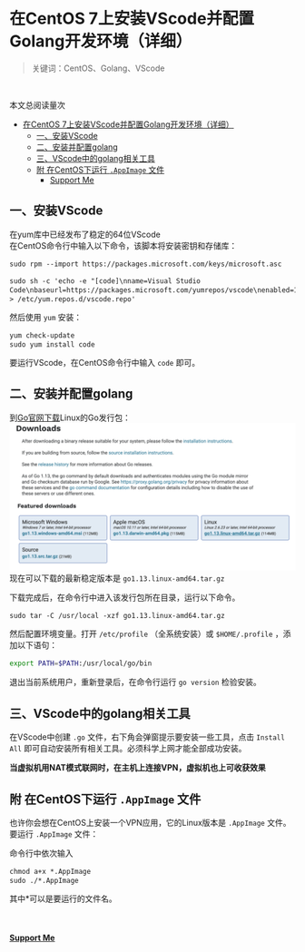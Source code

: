 # 在CentOS 7上安装VScode并配置Golang开发环境（详细）
> 关键词：CentOS、Golang、VScode
<br>


<script async src="//busuanzi.ibruce.info/busuanzi/2.3/busuanzi.pure.mini.js"></script>
<span id="busuanzi_container_page_pv">本文总阅读量<span id="busuanzi_value_page_pv"></span>次</span>

- [在CentOS 7上安装VScode并配置Golang开发环境（详细）](#%e5%9c%a8centos-7%e4%b8%8a%e5%ae%89%e8%a3%85vscode%e5%b9%b6%e9%85%8d%e7%bd%aegolang%e5%bc%80%e5%8f%91%e7%8e%af%e5%a2%83%e8%af%a6%e7%bb%86)
  - [一、安装VScode](#%e4%b8%80%e5%ae%89%e8%a3%85vscode)
  - [二、安装并配置golang](#%e4%ba%8c%e5%ae%89%e8%a3%85%e5%b9%b6%e9%85%8d%e7%bd%aegolang)
  - [三、VScode中的golang相关工具](#%e4%b8%89vscode%e4%b8%ad%e7%9a%84golang%e7%9b%b8%e5%85%b3%e5%b7%a5%e5%85%b7)
  - [附 在CentOS下运行 `.AppImage` 文件](#%e9%99%84-%e5%9c%a8centos%e4%b8%8b%e8%bf%90%e8%a1%8c-appimage-%e6%96%87%e4%bb%b6)
      - [Support Me](#support-me)


## 一、安装VScode
在yum库中已经发布了稳定的64位VScode
<br>
在CentOS命令行中输入以下命令，该脚本将安装密​​钥和存储库：
```shell
sudo rpm --import https://packages.microsoft.com/keys/microsoft.asc
```
```shell
sudo sh -c 'echo -e "[code]\nname=Visual Studio Code\nbaseurl=https://packages.microsoft.com/yumrepos/vscode\nenabled=1\ngpgcheck=1\ngpgkey=https://packages.microsoft.com/keys/microsoft.asc" > /etc/yum.repos.d/vscode.repo'
```

然后使用 `yum` 安装：
```shell
yum check-update
sudo yum install code
```

要运行VScode，在CentOS命令行中输入 `code` 即可。

## 二、安装并配置golang
到[Go官网下载](https://golang.org/dl/)Linux的Go发行包：
![](Go_download.png)
现在可以下载的最新稳定版本是 `go1.13.linux-amd64.tar.gz`

下载完成后，在命令行中进入该发行包所在目录，运行以下命令。
```shell
sudo tar -C /usr/local -xzf go1.13.linux-amd64.tar.gz
```
然后配置环境变量。打开 `/etc/profile` （全系统安装）或 `$HOME/.profile` ，添加以下语句：
```bash
export PATH=$PATH:/usr/local/go/bin
```

退出当前系统用户，重新登录后，在命令行运行 `go version` 检验安装。


## 三、VScode中的golang相关工具
在VScode中创建 `.go` 文件，右下角会弹窗提示要安装一些工具，点击 `Install All` 即可自动安装所有相关工具。必须科学上网才能全部成功安装。

__当虚拟机用NAT模式联网时，在主机上连接VPN，虚拟机也上可收获效果__


## 附 在CentOS下运行 `.AppImage` 文件

也许你会想在CentOS上安装一个VPN应用，它的Linux版本是 `.AppImage` 文件。要运行 `.AppImage` 文件：

命令行中依次输入
```shell
chmod a+x *.AppImage
sudo ./*.AppImage
``` 
其中*可以是要运行的文件名。

<br>

#### [Support Me](https://millionbenjamin.github.io/Service-Computing/SupportMe)